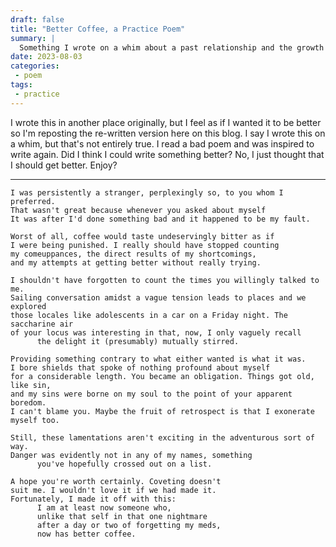 ```yaml
---
draft: false
title: "Better Coffee, a Practice Poem"
summary: |
  Something I wrote on a whim about a past relationship and the growth thereafter.
date: 2023-08-03
categories:
 - poem
tags:
 - practice
---
```


I wrote this in another place originally, but I feel as if I wanted it to be better so I'm reposting the re-written version here on this blog. I say I wrote this on a whim, but that's not entirely true. I read a bad poem and was inspired to write again. Did I think I could write something better? No, I just thought that I should get better. Enjoy?

---

```plaintext
I was persistently a stranger, perplexingly so, to you whom I preferred.
That wasn't great because whenever you asked about myself
It was after I'd done something bad and it happened to be my fault.

Worst of all, coffee would taste undeservingly bitter as if
I were being punished. I really should have stopped counting
my comeuppances, the direct results of my shortcomings,
and my attempts at getting better without really trying.

I shouldn't have forgotten to count the times you willingly talked to me.
Sailing conversation amidst a vague tension leads to places and we explored
those locales like adolescents in a car on a Friday night. The saccharine air
of your locus was interesting in that, now, I only vaguely recall
      the delight it (presumably) mutually stirred.

Providing something contrary to what either wanted is what it was.
I bore shields that spoke of nothing profound about myself
for a considerable length. You became an obligation. Things got old, like sin,
and my sins were borne on my soul to the point of your apparent boredom.
I can't blame you. Maybe the fruit of retrospect is that I exonerate myself too.

Still, these lamentations aren't exciting in the adventurous sort of way.
Danger was evidently not in any of my names, something
      you've hopefully crossed out on a list.

A hope you're worth certainly. Coveting doesn't
suit me. I wouldn't love it if we had made it.
Fortunately, I made it off with this:
      I am at least now someone who,
      unlike that self in that one nightmare
      after a day or two of forgetting my meds,
      now has better coffee.
```
